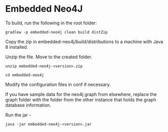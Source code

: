 # Embedded Neo4J

To build, run the following in the root folder:
 
    gradlew -p embedded-neo4j clean build distZip

Copy the zip in embedded-neo4j/build/distributions to a machine with Java 8 installed.

Unzip the file. Move to the created folder.

    unzip embedded-neo4j-<version>.zip

    cd embedded-neo4j

Modify the configuration files in conf if necessary.

If you have sample data for the neo4j graph from elsewhere, replace the graph folder with the folder from the other instance that holds the graph database information.

Run the jar - 

    java -jar embedded-neo4j-<version>.jar


